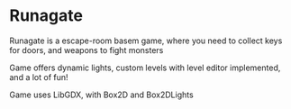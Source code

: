 # Runagate

Runagate is a escape-room basem game, where you need to collect
keys for doors, and weapons to fight monsters

Game offers dynamic lights,
custom levels with level editor implemented,
and a lot of fun!

Game uses LibGDX, with Box2D and Box2DLights
